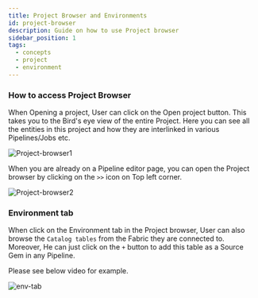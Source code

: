 ```yaml
---
title: Project Browser and Environments
id: project-browser
description: Guide on how to use Project browser
sidebar_position: 1
tags:
  - concepts
  - project
  - environment
---
```


### How to access Project Browser

When Opening a project, User can click on the Open project button. This takes you to the Bird's eye view of the entire Project.
Here you can see all the entities in this project and how they are interlinked in various Pipelines/Jobs etc.

![Project-browser1](img/project-browser1.gif)

When you are already on a Pipeline editor page, you can open the Project browser by clicking on the `>>` icon on Top left corner.

![Project-browser2](img/Project-browser2.gif)

### Environment tab

When click on the Environment tab in the Project browser, User can also browse the `Catalog tables` from the Fabric they are connected to.
Moreover, He can just click on the `+` button to add this table as a Source Gem in any Pipeline.

Please see below video for example.

![env-tab](img/env-tab2.gif)
